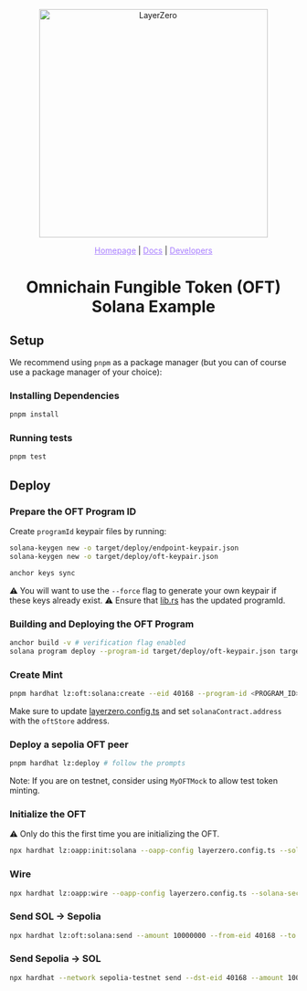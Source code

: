 <p align="center">
  <a href="https://layerzero.network">
    <img alt="LayerZero" style="width: 400px" src="https://docs.layerzero.network/img/LayerZero_Logo_White.svg"/>
  </a>
</p>

<p align="center">
  <a href="https://layerzero.network" style="color: #a77dff">Homepage</a> | <a href="https://docs.layerzero.network/" style="color: #a77dff">Docs</a> | <a href="https://layerzero.network/developers" style="color: #a77dff">Developers</a>
</p>

<h1 align="center">Omnichain Fungible Token (OFT) Solana Example</h1>

## Setup

We recommend using `pnpm` as a package manager (but you can of course use a package manager of your choice):

### Installing Dependencies

```bash
pnpm install
```

### Running tests

```bash
pnpm test
```

## Deploy

### Prepare the OFT Program ID

Create `programId` keypair files by running:

```bash
solana-keygen new -o target/deploy/endpoint-keypair.json
solana-keygen new -o target/deploy/oft-keypair.json

anchor keys sync
```

:warning: You will want to use the `--force` flag to generate your own keypair if these keys already exist.
:warning: Ensure that [lib.rs](./programs/oft/src/lib.rs) has the updated programId.

### Building and Deploying the OFT Program

```bash
anchor build -v # verification flag enabled
solana program deploy --program-id target/deploy/oft-keypair.json target/verifiable/oft.so -u mainnet-beta
```

### Create Mint

```bash
pnpm hardhat lz:oft:solana:create --eid 40168 --program-id <PROGRAM_ID>
```

Make sure to update [layerzero.config.ts](./layerzero.config.ts) and set `solanaContract.address` with the `oftStore` address.

### Deploy a sepolia OFT peer

```bash
pnpm hardhat lz:deploy # follow the prompts
```

Note:  If you are on testnet, consider using `MyOFTMock` to allow test token minting.

### Initialize the OFT

:warning:  Only do this the first time you are initializing the OFT.

```bash
npx hardhat lz:oapp:init:solana --oapp-config layerzero.config.ts --solana-secret-key <SECRET_KEY> --solana-program-id <PROGRAM_ID>
```

### Wire

```bash
npx hardhat lz:oapp:wire --oapp-config layerzero.config.ts --solana-secret-key <PRIVATE_KEY> --solana-program-id <PROGRAM_ID>
```

### Send SOL -> Sepolia

```bash
npx hardhat lz:oft:solana:send --amount 10000000 --from-eid 40168 --to 0x0e251d9095dD128292A28eB383127d05d95BBD17 --to-eid 40161 --mint HE9UiPyDLaLHDq3qsemq4wBydRYoztaRcDYYs9Pn2mWs --program-id Fe4hzE5k82eXVa7gMVgsF76K5VZ3nTsLSwPDEJQn8dbv
```

### Send Sepolia -> SOL

```bash
npx hardhat --network sepolia-testnet send --dst-eid 40168 --amount 10000000000000000000000000 --to WHKCfkxo59jmFTgmQG3ZQQSjShJnBpsugSCMrtee96x
```
